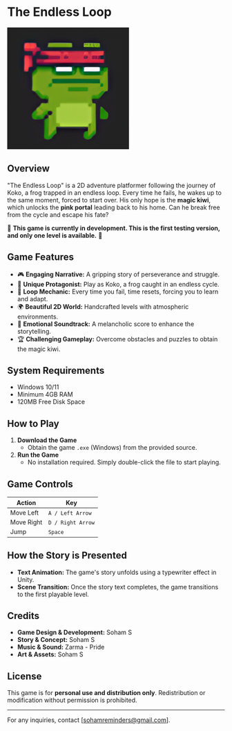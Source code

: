 
 # **The Endless Loop**                                               
 ![Alt Text](koko.png)

## **Overview**
"The Endless Loop" is a 2D adventure platformer following the journey of Koko, a frog trapped in an endless loop. Every time he fails, he wakes up to the same moment, forced to start over. His only hope is the **magic kiwi**, which unlocks the **pink portal** leading back to his home. Can he break free from the cycle and escape his fate?

🚧 **This game is currently in development. This is the first testing version, and only one level is available.** 🚧

## **Game Features**
- 🎮 **Engaging Narrative:** A gripping story of perseverance and struggle.
- 🐸 **Unique Protagonist:** Play as Koko, a frog caught in an endless cycle.
- 🔄 **Loop Mechanic:** Every time you fail, time resets, forcing you to learn and adapt.
- 🌍 **Beautiful 2D World:** Handcrafted levels with atmospheric environments.
- 🎼 **Emotional Soundtrack:** A melancholic score to enhance the storytelling.
- 🏆 **Challenging Gameplay:** Overcome obstacles and puzzles to obtain the magic kiwi.

## **System Requirements**
- Windows 10/11 
- Minimum 4GB RAM
- 120MB Free Disk Space

## **How to Play**
1. **Download the Game**
   - Obtain the game `.exe` (Windows) from the provided source.
2. **Run the Game**
   - No installation required. Simply double-click the file to start playing.

## **Game Controls**                                                        
| Action | Key |
|--------|----|
| Move Left | `A / Left Arrow` |
| Move Right | `D / Right Arrow` |
| Jump | `Space` |

## **How the Story is Presented**
- **Text Animation:** The game's story unfolds using a typewriter effect in Unity.
- **Scene Transition:** Once the story text completes, the game transitions to the first playable level.

## **Credits**
- **Game Design & Development:** Soham S
- **Story & Concept:** Soham S
- **Music & Sound:** Zarma - Pride
- **Art & Assets:** Soham S

## **License**
This game is for **personal use and distribution only**. Redistribution or modification without permission is prohibited.

---
For any inquiries, contact [sohamreminders@gmail.com].




